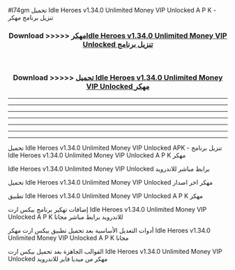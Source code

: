 #l74gm تحميل Idle Heroes v1.34.0 Unlimited Money VIP Unlocked  A P K - تنزيل برنامج مهكر



<div align="center">
<h3>Download >>>>> <a href="https://runaway1.web.app/?sq=Idle Heroes v1.34.0 Unlimited Money VIP Unlocked ">مهكرIdle Heroes v1.34.0 Unlimited Money VIP Unlocked  تنزيل برنامج</a></h3><br>

<h3>Download >>>>> <a href="https://runaway1.web.app/?sq=Idle Heroes v1.34.0 Unlimited Money VIP Unlocked ">تحميل Idle Heroes v1.34.0 Unlimited Money VIP Unlocked  مهكر</a></h3>
</div>


----------------------------------------------------------

----------------------------------------------------------

----------------------------------------------------------

----------------------------------------------------------

----------------------------------------------------------

----------------------------------------------------------

----------------------------------------------------------

تحميل Idle Heroes v1.34.0 Unlimited Money VIP Unlocked  APK - تنزيل برنامج Idle Heroes v1.34.0 Unlimited Money VIP Unlocked  A P K مهكر

Idle Heroes v1.34.0 Unlimited Money VIP Unlocked  برابط مباشر للاندرويد

تحميل Idle Heroes v1.34.0 Unlimited Money VIP Unlocked  مهكر اخر اصدار

تطبيق Idle Heroes v1.34.0 Unlimited Money VIP Unlocked  A P K مهكر

إضافات تهكير برنامج بيكس ارت Idle Heroes v1.34.0 Unlimited Money VIP Unlocked  A P K للاندرويد برابط مباشر مجانا

أدوات التعديل الأساسية بعد تحميل تطبيق بيكس ارت مهكر Idle Heroes v1.34.0 Unlimited Money VIP Unlocked  A P K مجانا

القوالب الجاهزة بعد تحميل بيكس ارت Idle Heroes v1.34.0 Unlimited Money VIP Unlocked  مهكر من ميديا فاير للاندرويد


